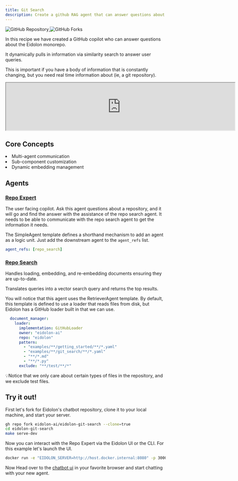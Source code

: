 ```yaml
---
title: Git Search
description: Create a github RAG agent that can answer questions about a git repository
---
```


<div>
  <a href="https://github.com/eidolon-ai/eidolon-git-search">
    <img style="display: inline-block;" alt="GitHub Repository" src="https://img.shields.io/badge/eidolon-Git%20Search-blue?style=flat&logo=github">
  </a>
  <a href="https://github.com/eidolon-ai/eidolon-git-search/fork">
    <img style="display: inline-block;" alt="GitHub Forks" src="https://img.shields.io/badge/fork-grey?style=flat&logo=forgejo&logoColor=white">
  </a>
</div>


In this recipe we have created a GitHub copilot who can answer questions about the Eidolon monorepo.

It dynamically pulls in information via similarity search to answer user queries.

This is important if you have a body of information that is constantly changing, but you need real time information about (ie, a git repository).

<iframe width="720"
src="https://www.youtube.com/embed/INOjIWMX4mY">
</iframe>

## Core Concepts
<li>Multi-agent communication</li>
<li>Sub-component customization</li>
<li>Dynamic embedding management</li>

## Agents
### [Repo Expert](https://github.com/eidolon-ai/eidolon-git-search/blob/main/resources/repo_expert.yaml)
The user facing copilot. Ask this agent questions about a repository, and it will go and find the answer with the
assistance of the repo search agent. It needs to be able to communicate with the repo search agent to get the 
information it needs.

The SimpleAgent template defines a shorthand mechanism to add an agent as a logic unit. Just add the downstream agent 
to the `agent_refs` list.
```yaml
agent_refs: [repo_search]
```

### [Repo Search](https://github.com/eidolon-ai/eidolon-git-search/blob/main/resources/repo_search.yaml)
Handles loading, embedding, and re-embedding documents ensuring they are up-to-date.

Translates queries into a vector search query and returns the top results.

You will notice that this agent uses the RetrieverAgent template. By default, this template is defined to use 
a loader that reads files from disk, but Eidolon has a GitHub loader built in that we can use.
```yaml
  document_manager:
    loader:
      implementation: GitHubLoader
      owner: "eidolon-ai"
      repo: "eidolon"
      pattern:
        - "examples/**/getting_started/**/*.yaml"
        - "examples/**/git_search/**/*.yaml"
        - "**/*.md"
        - "**/*.py"
      exclude: "**/test/**/*"
```
💡Notice that we only care about certain types of files in the repository, and we exclude test files.

## Try it out!

First let's fork for Eidolon's chatbot repository, clone it to your local machine, and start your server.
```bash
gh repo fork eidolon-ai/eidolon-git-search --clone=true
cd eidolon-git-search
make serve-dev
```

Now you can interact with the Repo Expert via the Eidolon UI or the CLI. For this example let's launch the UI.

```bash
docker run -e "EIDOLON_SERVER=http://host.docker.internal:8080" -p 3000:3000 eidolonai/webui:latest
```

Now Head over to the [chatbot ui](http://localhost:3000/eidolon-apps/sp/agent-rag) in your favorite browser and start chatting with your new agent.

